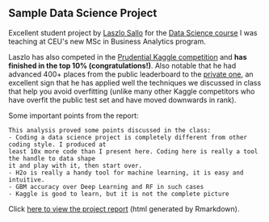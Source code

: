 ## Sample Data Science Project

Excellent student project by [Laszlo Sallo](https://www.linkedin.com/in/laszlosallo) 
for the [Data Science course](https://github.com/szilard/teach-data-science-msc-analytics-ceu) 
I was teaching at CEU's new MSc in Business Analytics program.

Laszlo has also competed in the 
[Prudential Kaggle competition](https://www.kaggle.com/c/prudential-life-insurance-assessment) 
and **has finished in the top 10% (congratulations!)**. Also notable that he had advanced 400+ places from the public
leaderboard to the [private one](https://www.kaggle.com/c/prudential-life-insurance-assessment/leaderboard/private), 
an excellent sign that he has applied well the techniques we discussed in class that help you avoid overfitting 
(unlike many other Kaggle competitors who have overfit the public test set and have moved downwards in rank).

Some important points from the report:
```
This analysis proved some points discussed in the class:
- Coding a data science project is completely different from other coding style. I produced at 
least 10x more code than I present here. Coding here is really a tool the handle to data shape 
it and play with it, then start over.
- H2o is really a handy tool for machine learning, it is easy and intuitive.
- GBM accuracy over Deep Learning and RF in such cases
- Kaggle is good to learn, but it is not the complete picture
```

Click [here to view the project report](https://cdn.rawgit.com/salacika/prudential-ds-ceu/master/prudential_term.html) 
(html generated by Rmarkdown).
